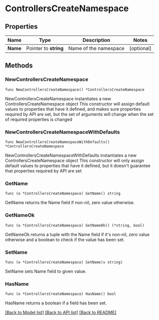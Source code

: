 # ControllersCreateNamespace

## Properties

Name | Type | Description | Notes
------------ | ------------- | ------------- | -------------
**Name** | Pointer to **string** | Name of the namespace | [optional] 

## Methods

### NewControllersCreateNamespace

`func NewControllersCreateNamespace() *ControllersCreateNamespace`

NewControllersCreateNamespace instantiates a new ControllersCreateNamespace object
This constructor will assign default values to properties that have it defined,
and makes sure properties required by API are set, but the set of arguments
will change when the set of required properties is changed

### NewControllersCreateNamespaceWithDefaults

`func NewControllersCreateNamespaceWithDefaults() *ControllersCreateNamespace`

NewControllersCreateNamespaceWithDefaults instantiates a new ControllersCreateNamespace object
This constructor will only assign default values to properties that have it defined,
but it doesn't guarantee that properties required by API are set

### GetName

`func (o *ControllersCreateNamespace) GetName() string`

GetName returns the Name field if non-nil, zero value otherwise.

### GetNameOk

`func (o *ControllersCreateNamespace) GetNameOk() (*string, bool)`

GetNameOk returns a tuple with the Name field if it's non-nil, zero value otherwise
and a boolean to check if the value has been set.

### SetName

`func (o *ControllersCreateNamespace) SetName(v string)`

SetName sets Name field to given value.

### HasName

`func (o *ControllersCreateNamespace) HasName() bool`

HasName returns a boolean if a field has been set.


[[Back to Model list]](../README.md#documentation-for-models) [[Back to API list]](../README.md#documentation-for-api-endpoints) [[Back to README]](../README.md)


